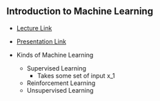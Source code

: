 ## Introduction to Machine Learning 

- [Lecture Link](http://videolectures.net/DLRLsummerschool2018_heller_machine_learning/)
- [Presentation Link](http://videolectures.net/site/normal_dl/tag=1199101/DLRLsummerschool2018_heller_machine_learning_01.pdf)

- Kinds of  Machine Learning
    - Supervised Learning 
        - Takes some set of input x_1
    - Reinforcement Learning 
    - Unsupervised Learning